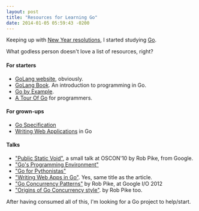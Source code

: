 ```yaml
---
layout: post
title: "Resources for Learning Go"
date: 2014-01-05 05:59:43 -0200
---
```


Keeping up with [New Year resolutions](/blog/2014/01/01/first/),
I started studying [Go](http://golang.org).

What godless person doesn't love a list of resources, right?

#### For starters  

- [GoLang website](http://golang.org), obviously.
- [GoLang Book](http://www.golang-book.com/). An introduction to programming in Go.
- [Go by Example](https://gobyexample.com/).
- [A Tour Of Go](http://tour.golang.org/) for programmers. 

#### For grown-ups

- [Go Specification](http://golang.org/ref/spec)
- [Writing Web Applications](http://golang.org/doc/articles/wiki/) in Go

#### Talks 

- ["Public Static Void"](http://www.youtube.com/watch?v=5kj5ApnhPAE), a small
talk at OSCON'10 by Rob Pike, from Google.
- ["Go's Programming Environment"](https://vimeo.com/53221558)
- ["Go for Pythonistas"](https://www.youtube.com/watch?v=elu0VpLzJL8)
- ["Writing Web Apps in Go"](http://www.youtube.com/watch?v=-i0hat7pdpk). Yes, same title as the article.
- ["Go Concurrency Patterns"](http://www.youtube.com/watch?v=gfMOD7tZAw4) by Rob Pike, at Google I/O 2012
- ["Origins of Go Concurrency style"](http://www.youtube.com/watch?v=3DtUzH3zoFo). by Rob Pike too.

After having consumed all of this, I'm looking for a Go project to help/start.